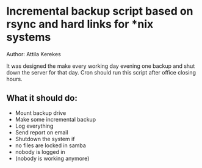 # Incremental backup script based on rsync and hard links for *nix systems

Author: Attila Kerekes

It was designed the make every working day evening one backup and shut down
the server for that day.
Cron should run this script after office closing hours.

## What it should do:

 - Mount backup drive
 - Make some incremental backup
 - Log everything
 - Send report on email
 - Shutdown the system if
  - no files are locked in samba
  - nobody is logged in
  - (nobody is working anymore)